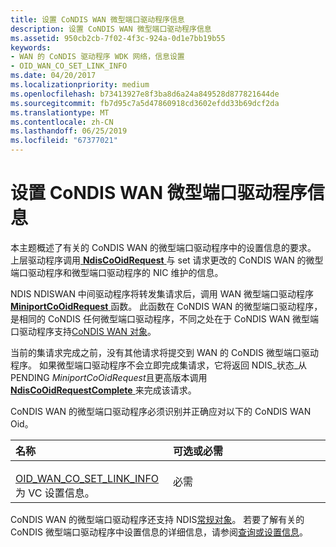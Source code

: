```yaml
---
title: 设置 CoNDIS WAN 微型端口驱动程序信息
description: 设置 CoNDIS WAN 微型端口驱动程序信息
ms.assetid: 950cb2cb-7f02-4f3c-924a-0d1e7bb19b55
keywords:
- WAN 的 CoNDIS 驱动程序 WDK 网络，信息设置
- OID_WAN_CO_SET_LINK_INFO
ms.date: 04/20/2017
ms.localizationpriority: medium
ms.openlocfilehash: b73413927e8f3ba8d6a24a849528d877821644de
ms.sourcegitcommit: fb7d95c7a5d47860918cd3602efdd33b69dcf2da
ms.translationtype: MT
ms.contentlocale: zh-CN
ms.lasthandoff: 06/25/2019
ms.locfileid: "67377021"
---
```

# <a name="setting-condis-wan-miniport-driver-information"></a>设置 CoNDIS WAN 微型端口驱动程序信息





本主题概述了有关的 CoNDIS WAN 的微型端口驱动程序中的设置信息的要求。 上层驱动程序调用[ **NdisCoOidRequest** ](https://docs.microsoft.com/windows-hardware/drivers/ddi/content/ndis/nf-ndis-ndiscooidrequest)与 set 请求更改的 CoNDIS WAN 的微型端口驱动程序和微型端口驱动程序的 NIC 维护的信息。

NDIS NDISWAN 中间驱动程序将转发集请求后，调用 WAN 微型端口驱动程序[ **MiniportCoOidRequest** ](https://docs.microsoft.com/windows-hardware/drivers/ddi/content/ndis/nc-ndis-miniport_co_oid_request)函数。 此函数在 CoNDIS WAN 的微型端口驱动程序，是相同的 CoNDIS 任何微型端口驱动程序，不同之处在于 CoNDIS WAN 微型端口驱动程序支持[CoNDIS WAN 对象](https://docs.microsoft.com/windows-hardware/drivers/ddi/content/ntddndis/index)。

当前的集请求完成之前，没有其他请求将提交到 WAN 的 CoNDIS 微型端口驱动程序。 如果微型端口驱动程序不会立即完成集请求，它将返回 NDIS\_状态\_从 PENDING *MiniportCoOidRequest*且更高版本调用[ **NdisCoOidRequestComplete** ](https://docs.microsoft.com/windows-hardware/drivers/ddi/content/ndis/nf-ndis-ndiscooidrequestcomplete)来完成该请求。

CoNDIS WAN 的微型端口驱动程序必须识别并正确应对以下的 CoNDIS WAN Oid。

<table>
<colgroup>
<col width="50%" />
<col width="50%" />
</colgroup>
<thead>
<tr class="header">
<th align="left">名称</th>
<th align="left">可选或必需</th>
</tr>
</thead>
<tbody>
<tr class="odd">
<td align="left"><p></p>
<a href="https://docs.microsoft.com/windows-hardware/drivers/network/oid-wan-co-set-link-info" data-raw-source="[OID_WAN_CO_SET_LINK_INFO](https://docs.microsoft.com/windows-hardware/drivers/network/oid-wan-co-set-link-info)">OID_WAN_CO_SET_LINK_INFO</a>为 VC 设置信息。</td>
<td align="left"><p>必需</p></td>
</tr>
</tbody>
</table>

 

CoNDIS WAN 的微型端口驱动程序还支持 NDIS[常规对象](https://docs.microsoft.com/previous-versions/windows/hardware/network/ff546510(v=vs.85))。 若要了解有关的 CoNDIS 微型端口驱动程序中设置信息的详细信息，请参阅[查询或设置信息](querying-or-setting-information.md)。

 

 





